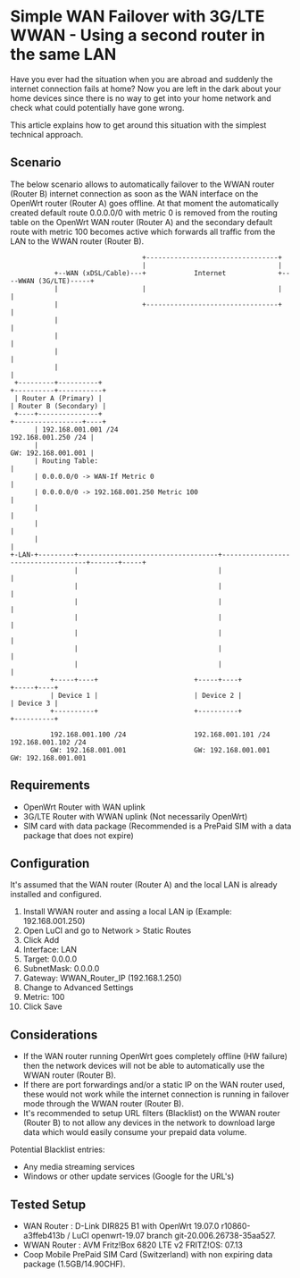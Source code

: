 # Simple WAN Failover with 3G/LTE WWAN - Using a second router in the same LAN

Have you ever had the situation when you are abroad and suddenly the internet connection fails at home? Now you are left in the dark about your home devices since there is no way to get into your home network and check what could potentially have gone wrong.

This article explains how to get around this situation with the simplest technical approach.

## Scenario

The below scenario allows to automatically failover to the WWAN router (Router B) internet connection as soon as the WAN interface on the OpenWrt router (Router A) goes offline. At that moment the automatically created default route 0.0.0.0/0 with metric 0 is removed from the routing table on the OpenWrt WAN router (Router A) and the secondary default route with metric 100 becomes active which forwards all traffic from the LAN to the WWAN router (Router B).

```
                                 +---------------------------------+
                                 |                                 |
           +--WAN (xDSL/Cable)---+            Internet             +----WWAN (3G/LTE)-----+
           |                     |                                 |                      |
           |                     +---------------------------------+                      |
           |                                                                              |
           |                                                                              |
           |                                                                              |
           |                                                                              |
 +---------+----------+                                                        +----------+-----------+
 | Router A (Primary) |                                                        | Router B (Secondary) |
 +----+---------------+                                                        +-----------------+----+
      | 192.168.001.001 /24                                                  192.168.001.250 /24 |
      |                                                                      GW: 192.168.001.001 |
      | Routing Table:                                                                           |
      | 0.0.0.0/0 -> WAN-If Metric 0                                                             |
      | 0.0.0.0/0 -> 192.168.001.250 Metric 100                                                  |
      |                                                                                          |
      |                                                                                          |
      |                                                                                          |
+-LAN-+---------+-----------------------------------+------------------------------------+-------+-----+
                |                                   |                                    |
                |                                   |                                    |
                |                                   |                                    |
                |                                   |                                    |
                |                                   |                                    |
                |                                   |                                    |
                |                                   |                                    |
          +-----+----+                        +-----+----+                         +-----+----+
          | Device 1 |                        | Device 2 |                         | Device 3 |
          +----------+                        +----------+                         +----------+

          192.168.001.100 /24                 192.168.001.101 /24                  192.168.001.102 /24
          GW: 192.168.001.001                 GW: 192.168.001.001                  GW: 192.168.001.001
```

## Requirements

- OpenWrt Router with WAN uplink
- 3G/LTE Router with WWAN uplink (Not necessarily OpenWrt)
- SIM card with data package (Recommended is a PrePaid SIM with a data package that does not expire)

## Configuration

It's assumed that the WAN router (Router A) and the local LAN is already installed and configured.

01. Install WWAN router and assing a local LAN ip (Example: 192.168.001.250)
02. Open LuCI and go to Network &gt; Static Routes
03. Click Add
04. Interface: LAN
05. Target: 0.0.0.0
06. SubnetMask: 0.0.0.0
07. Gateway: WWAN\_Router\_IP (192.168.1.250)
08. Change to Advanced Settings
09. Metric: 100
10. Click Save

## Considerations

- If the WAN router running OpenWrt goes completely offline (HW failure) then the network devices will not be able to automatically use the WWAN router (Router B).
- If there are port forwardings and/or a static IP on the WAN router used, these would not work while the internet connection is running in failover mode through the WWAN router (Router B).
- It's recommended to setup URL filters (Blacklist) on the WWAN router (Router B) to not allow any devices in the network to download large data which would easily consume your prepaid data volume.

Potential Blacklist entries:

- Any media streaming services
- Windows or other update services (Google for the URL's)

## Tested Setup

- WAN Router : D-Link DIR825 B1 with OpenWrt 19.07.0 r10860-a3ffeb413b / LuCI openwrt-19.07 branch git-20.006.26738-35aa527.
- WWAN Router : AVM Fritz!Box 6820 LTE v2 FRITZ!OS: 07.13
- Coop Mobile PrePaid SIM Card (Switzerland) with non expiring data package (1.5GB/14.90CHF).
